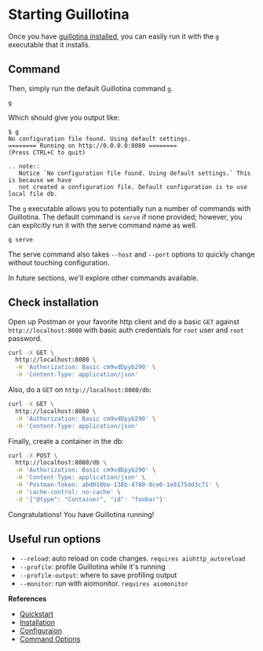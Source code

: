 # Starting Guillotina

Once you have [guillotina installed](./installation.html), you can easily run it
with the `g` executable that it installs.


## Command

Then, simply run the default Guillotina command `g`.

```
g
```

Which should give you output like:

```
$ g
No configuration file found. Using default settings.
======== Running on http://0.0.0.0:8080 ========
(Press CTRL+C to quit)
```

```eval_rst
.. note::
   Notice `No configuration file found. Using default settings.` This is because we have
   not created a configuration file. Default configuration is to use local file db.
```

The `g` executable allows you to potentially run a number of commands with Guillotina.
The default command is `serve` if none provided; however, you can explicitly run it with the
serve command name as well.

```
g serve
```

The serve command also takes `--host` and `--port` options to quickly change
without touching configuration.

In future sections, we'll explore other commands available.

## Check installation

Open up Postman or your favorite http client and do a basic `GET`
against `http://localhost:8080` with basic auth credentials for
`root` user and `root` password.

```bash
curl -X GET \
  http://localhost:8080 \
  -H 'Authorization: Basic cm9vdDpyb290' \
  -H 'Content-Type: application/json'
```

Also, do a `GET` on `http://localhost:8080/db`:

```bash
curl -X GET \
  http://localhost:8080 \
  -H 'Authorization: Basic cm9vdDpyb290' \
  -H 'Content-Type: application/json'
```

Finally, create a container in the db:

```bash
curl -X POST \
  http://localhost:8080/db \
  -H 'Authorization: Basic cm9vdDpyb290' \
  -H 'Content-Type: application/json' \
  -H 'Postman-Token: abd010be-138b-4780-8ce6-1e8175dd3c71' \
  -H 'cache-control: no-cache' \
  -d '{"@type": "Container", "id": "foobar"}'
```

Congratulations! You have Guillotina running!


## Useful run options

- `--reload`: auto reload on code changes. `requires aiohttp_autoreload`
- `--profile`: profile Guillotina while it's running
- `--profile-output`: where to save profiling output
- `--monitor`: run with aiomonitor. `requires aiomonitor`


**References**

  - [Quickstart](../../quickstart)
  - [Installation](../../installation/index)
  - [Configuraion](../../installation/configuration)
  - [Command Options](../../developer/commands)
